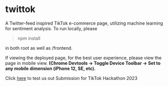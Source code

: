 # twittok

A Twitter-feed inspired TikTok e-commerce page, utilizing machine learning for sentiment analysis. To run locally, please

> npm install

in both root as well as /frontend.

If viewing the deployed page, for the best user experience, please view the page in mobile view. **(Chrome Devtools → Toggle Device Toolbar → Set to any mobile dimension (iPhone 12, SE, etc).**

Click [here](http://tiktok-hackathon.s3-website-ap-southeast-1.amazonaws.com/) to test us out
Submission for TikTok Hackathon 2023
